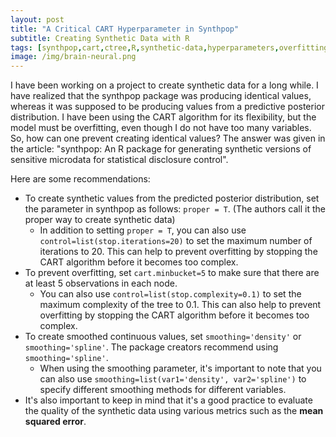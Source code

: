 ```yaml
---
layout: post
title: "A Critical CART Hyperparameter in Synthpop"
subtitle: Creating Synthetic Data with R
tags: [synthpop,cart,ctree,R,synthetic-data,hyperparameters,overfitting]
image: /img/brain-neural.png
---
```


I have been working on a project to create synthetic data for a long while. I have realized that the synthpop package was producing identical values, whereas it was supposed to be producing values from a predictive posterior distribution. I have been using the CART algorithm for its flexibility, but the model must be overfitting, even though I do not have too many variables. So, how can one prevent creating identical values? The answer was given in the article: "synthpop: An R package for generating synthetic versions of sensitive microdata for statistical disclosure control".

Here are some recommendations:

- To create synthetic values from the predicted posterior distribution, set the parameter in synthpop as follows: `proper = T`. (The authors call it the proper way to create synthetic data)
  - In addition to setting `proper = T`, you can also use `control=list(stop.iterations=20)` to set the maximum number of iterations to 20. This can help to prevent overfitting by stopping the CART algorithm before it becomes too complex.
- To prevent overfitting, set `cart.minbucket=5` to make sure that there are at least 5 observations in each node.
  - You can also use `control=list(stop.complexity=0.1)` to set the maximum complexity of the tree to 0.1. This can also help to prevent overfitting by stopping the CART algorithm before it becomes too complex.
- To create smoothed continuous values, set `smoothing='density'` or `smoothing='spline'`. The package creators recommend using `smoothing='spline'`.
  - When using the smoothing parameter, it's important to note that you can also use `smoothing=list(var1='density', var2='spline')` to specify different smoothing methods for different variables.
- It's also important to keep in mind that it's a good practice to evaluate the quality of the synthetic data using various metrics such as the **mean squared error**.
